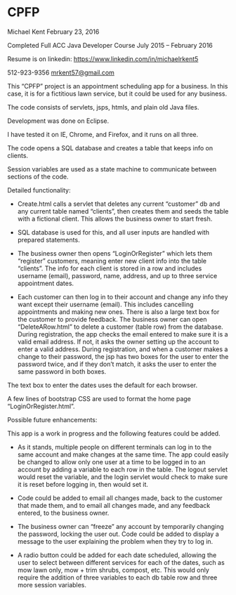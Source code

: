 # CPFP

Michael Kent  February 23, 2016

Completed Full ACC Java Developer Course   July 2015 – February 2016

Resume is on linkedin:
https://www.linkedin.com/in/michaelrkent5

512-923-9356       mrkent57@gmail.com

This “CPFP” project is an appointment scheduling app for a business.  In this case, it is for a fictitious lawn service, but it could be used for any business.

The code consists of servlets, jsps, htmls, and plain old Java files.

Development was done on Eclipse.

I have tested it on IE, Chrome, and Firefox, and it runs on all three.

The code opens a SQL database and  creates a table that keeps info on clients.

Session variables are used as a state machine to communicate between sections of the code.


Detailed functionality:

-  Create.html calls a servlet that deletes any current “customer” db and any current table named “clients”,   then creates them and seeds the table with a fictional client.   This allows the business owner to start fresh.
                                    
-  SQL database is used for this, and all user inputs are   handled with prepared statements.

- The business owner then opens “LoginOrRegister” which lets them “register” customers, meaning enter new client info into the table “clients”.  The info for each client is stored in a row and includes username (email), password, name, address, and up to three service appointment dates.

- Each customer can then log in to their account and change any info they want except their username (email).  This includes cancelling appointments and making new ones.  There is also a large text box for the customer to provide feedback.  The business owner can open “DeleteARow.html” to delete a customer (table row) from the database.
During registration, the app checks the email entered to make sure it is a valid email address.  If not, it asks the owner setting up the account to enter a valid address.
During registration, and when a customer makes a change to their password, the jsp has two boxes for the user to enter the password twice, and if they don’t match, it asks the user to enter the same password in both boxes.

The text box to enter the dates uses the default for each browser.

A few lines of bootstrap CSS are used to format the home page “LoginOrRegister.html”.


Possible future enhancements:

This app is a work in progress and the following features could be added.

-  As it stands, multiple people on different terminals can log in to the same account and make changes at the same time.   The app could easily be changed to allow only one user at a time  to be logged in to an account by adding a variable to each row in the table.   The logout servlet would reset the variable, and the login servlet would check to make sure it is reset before logging in, then would set it.
   
-  Code could be added to email all changes made, back to the customer that made them, and to email all changes made, and any feedback entered, to the business owner.

-   The business owner can “freeze” any account by temporarily changing the password, locking the user out.  Code could be added to display a message to the user explaining the problem when they try to log in.

-  A radio button could be added for each date scheduled, allowing the user to  select between different services for each of the dates, such as mow lawn only, mow + trim shrubs, compost, etc.   This would only require the addition of three variables to each db table row and three more session variables.


